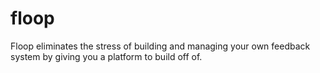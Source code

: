 # floop
Floop eliminates the stress of building and managing your own feedback system by giving you a platform to build off of.
